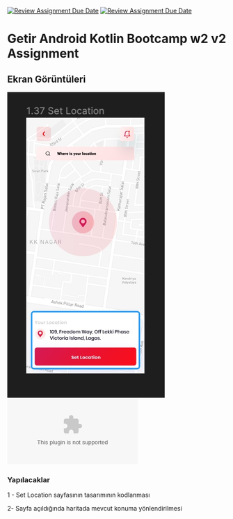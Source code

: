 [![Review Assignment Due Date](https://classroom.github.com/assets/deadline-readme-button-24ddc0f5d75046c5622901739e7c5dd533143b0c8e959d652212380cedb1ea36.svg)](https://classroom.github.com/a/bc59PW67)
[![Review Assignment Due Date](https://classroom.github.com/assets/deadline-readme-button-24ddc0f5d75046c5622901739e7c5dd533143b0c8e959d652212380cedb1ea36.svg)](https://classroom.github.com/a/RLv327Zt)
# Getir Android Kotlin Bootcamp w2 v2 Assignment

## Ekran Görüntüleri

![Map Ekranı](map.jpg)
![Video_Record](FoodCouriers.mp4.zip)

### Yapılacaklar

1 - Set Location sayfasının tasarımının kodlanması

2- Sayfa açıldığında haritada mevcut konuma yönlendirilmesi
